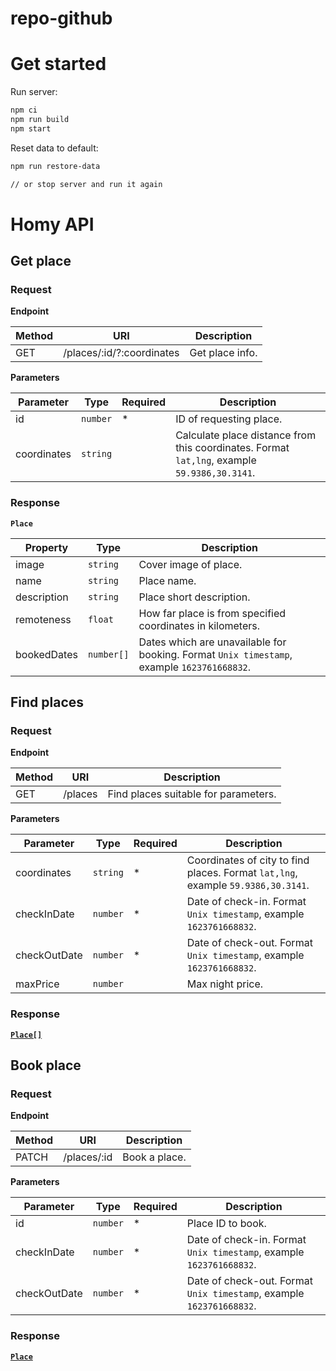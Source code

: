 # repo-github
# Get started

Run server:

```bash
npm ci
npm run build
npm start
```

Reset data to default:

```bash
npm run restore-data

// or stop server and run it again
```


# Homy API

## Get place

### Request

**Endpoint**

| Method | URI | Description |
|--------|-----|-------------|
|GET|/places/:id/?:coordinates|Get place info.|

**Parameters**

| Parameter | Type | Required | Description |
|-----------|------|----------|-------------|
|id|`number`|*|ID of requesting place.|
|coordinates|`string`||Calculate place distance from this coordinates. Format `lat,lng`, example `59.9386,30.3141`.|

### Response

**`Place`**

| Property | Type | Description |
|----------|------|-------------|
|image|`string`|Cover image of place.|
|name|`string`|Place name.|
|description|`string`|Place short description.|
|remoteness|`float`|How far place is from specified coordinates in kilometers.|
|bookedDates|`number[]`|Dates which are unavailable for booking. Format `Unix timestamp`, example `1623761668832`.|

## Find places

### Request

**Endpoint**

| Method | URI | Description |
|--------|-----|-------------|
|GET|/places|Find places suitable for parameters.|

**Parameters**

| Parameter | Type | Required | Description |
|-----------|------|----------|-------------|
|coordinates|`string`|*|Coordinates of city to find places. Format `lat,lng`, example `59.9386,30.3141`.|
|checkInDate|`number`|*|Date of check-in. Format `Unix timestamp`, example `1623761668832`.|
|checkOutDate|`number`|*|Date of check-out. Format `Unix timestamp`, example `1623761668832`.|
|maxPrice|`number`||Max night price.|

### Response

**[`Place[]`](#response)**

## Book place

### Request

**Endpoint**

| Method | URI | Description |
|--------|-----|-------------|
|PATCH|/places/:id|Book a place.|

**Parameters**

| Parameter | Type | Required | Description |
|-----------|------|----------|-------------|
|id|`number`|*|Place ID to book.|
|checkInDate|`number`|*|Date of check-in. Format `Unix timestamp`, example `1623761668832`.|
|checkOutDate|`number`|*|Date of check-out. Format `Unix timestamp`, example `1623761668832`.|

### Response

**[`Place`](#response)**
#
